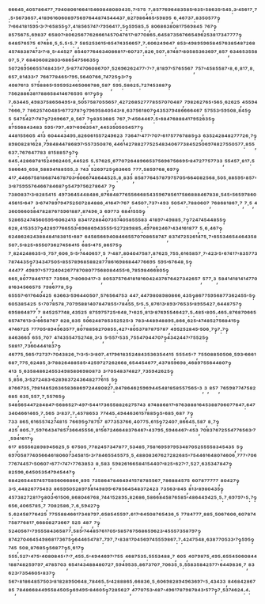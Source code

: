 ⁶⁶⁶⁴⁵·⁴⁰⁵⁷⁸⁶⁴⁷⁷·⁷⁹⁴⁰⁸⁰⁶¹⁶⁶⁴¹⁵⁴⁶⁰⁸⁴⁸⁰⁸⁰⁴³⁵:⁷′⁵⁷⁵,⁷:⁸⁵⁷⁷⁶⁹⁶⁴⁸³⁵⁸⁵′⁶³⁵'⁵⁸⁶³⁵′⁵⁴⁵:³′⁴⁵⁶¹⁷·⁷:⁵'⁵⁶⁷³⁶⁵⁷:⁴¹⁸⁹⁶¹⁶⁰⁶⁰⁸⁹⁷⁵⁶⁹⁷⁶⁴⁴⁸⁷⁴⁵⁴⁴⁴³⁷·⁸²⁷⁹⁸⁶⁴⁶⁵′⁵⁹⁸⁹⁵,⁶·⁴⁶⁷³⁷:⁸³⁵⁰⁵⁷⁷‽⁷′⁶⁶⁴¹⁸¹⁵⁹⁵′³′⁷′⁶⁵⁸⁵⁵‽⁷:⁴¹⁸⁵⁶⁵⁷⁴⁷′⁷⁹⁵⁶⁴¹⁷:⁵‽⁵⁹⁵⁸⁵:⁵,⁸⁰⁶⁸⁶³⁸⁰⁸¹⁷⁵⁶⁹⁸⁴⁵,⁷⁶⁷‽⁸⁵⁷⁵⁶⁷⁵:⁶⁹⁸³⁷,⁶⁵⁸⁰⁷′⁸⁰⁶²⁵⁶⁷⁷⁶²⁶⁶⁶¹⁴⁵⁷⁰⁴⁷⁶¹⁷′⁸⁷⁷⁰⁸⁶⁵:⁶⁴⁵⁸⁷³⁵⁶⁷⁶⁶⁵⁴⁹⁶²⁵³⁸¹⁷³⁴⁷⁷⁷⁷‽⁶⁴⁸⁵⁷⁶⁵⁷⁵,⁶⁷⁴⁸⁶·⁵·⁵:⁵'⁵:⁷,⁵⁸⁵²⁵³⁶¹⁵′⁶⁵⁴⁷⁴³⁵⁶⁶⁵⁷·⁷:⁶⁰⁶²⁴⁹⁶⁴⁷,⁸⁵³′⁴⁹⁸⁹⁵⁹⁶⁵⁸⁴⁵⁷⁶³⁸⁵⁴⁸⁷²⁶⁸⁴⁵⁷⁴⁸³⁸⁷⁴⁷³′⁷′⁸·⁵'⁴⁴⁵²⁷,⁸⁵⁴⁰⁷⁷⁶⁴⁶³⁴⁰⁸⁶⁸¹⁷'⁶⁰⁷³⁷:⁸²⁶·⁵⁰⁷:⁸⁷⁴⁸⁷′⁸⁰⁵⁸⁵³⁶³⁶⁹⁷·⁸⁵⁷,⁶³⁴⁶⁵³⁵⁵⁸⁰⁷·⁵·⁷,⁶⁸⁴⁰⁶⁰⁸²⁸⁰³′⁶⁸⁶⁵⁴⁷⁵⁶⁶³⁵‽⁵⁰⁷²⁶⁹⁵⁶⁶⁵⁵⁷⁴⁸⁴³⁵′⁷·⁵′⁸⁷⁷⁴⁷⁰⁶⁰⁸⁶⁷⁰⁷·⁵²⁶⁹⁶²⁶²⁴⁷⁷'⁷'⁷·⁸¹⁸⁹⁷′⁵⁷⁶⁵⁵⁶⁷,⁷⁵⁷'⁴⁵⁸⁵⁵⁸⁷'⁸·⁶·⁸¹⁷·⁸·⁶⁵⁷·⁸¹⁴³³′⁷,⁷⁶⁶⁷⁷⁸⁴⁶⁵′⁷⁹⁵:⁵⁶⁴⁰⁷⁶⁶·⁷⁴⁷²⁵‽³′⁷‽⁴⁰⁸⁷⁶¹³,⁵⁷⁵⁸⁸⁶⁵′⁵⁹⁵⁹⁵²⁴⁶⁵⁰⁶⁶⁷⁸⁶·⁵⁸⁷,⁵⁹⁵:⁵⁸⁶²⁵:⁷²⁷⁴⁵³⁸⁸⁷‽⁷⁵⁶²⁸⁸⁶³⁸¹⁷⁸⁸⁶⁵⁸⁴¹⁴⁶⁷⁶⁵⁹⁵,⁶¹⁷‽⁵‽⁷:⁶³⁴⁴⁵·⁴⁹⁸³⁷⁵⁸⁶⁵⁶⁴⁹⁵'⁸·⁵⁰⁵⁷⁵⁸⁷⁰⁵⁵⁶⁵⁷·⁴²⁷²⁶⁸⁵²⁷⁷⁷⁸⁵⁵⁷⁰⁷⁰⁴⁸⁷,⁷⁹⁸²⁶²⁷⁶⁵'⁵⁶⁵·⁶²⁶²⁵,⁴⁵⁵⁹⁴⁷⁶⁶⁶·⁷,⁷⁸⁶²⁵⁷⁴⁰⁴⁸⁵′⁶⁷⁷²⁷⁸⁷‽⁷⁹⁶⁹⁵⁸⁴⁰⁵⁴³′⁸·⁶³⁷⁵⁶¹⁸⁰⁷‽⁴³⁵³⁷⁹⁴⁸⁶⁶⁶⁶⁴⁶⁷,⁵⁷⁵⁵³′⁵⁹⁵⁰⁸·⁸⁴⁵‽⁵,⁵⁴⁷⁵⁴²⁷′⁷⁴⁷‽⁷²⁶⁹⁶⁶⁷·⁸·⁵⁶⁷,⁷‽⁸³⁵³⁶⁸⁵,⁷⁶⁷·⁷′⁴⁵⁶⁴⁴⁶⁷:⁵'⁶⁸⁴⁷⁶⁸⁸⁸⁴¹⁷⁹⁵²⁶³⁵‽⁸⁷⁵⁵⁶⁸⁴³⁴⁸³,⁵⁹⁵'⁷⁹⁷:⁴⁹⁷′⁶⁹⁶³⁵⁴⁷·⁴⁴⁵³⁵⁰⁵⁰⁵⁴⁵⁷⁷‽⁴⁴⁸¹⁵⁵⁶⁰⁵,⁴¹³,⁶⁰⁴⁴⁴³⁴⁹⁵:⁸²⁶⁰⁶¹⁵⁵⁷²⁴⁹⁶²³,⁷³⁶⁴⁷′⁴⁷⁷′⁷⁰⁷'⁶¹⁷⁵⁷⁷⁶⁷⁸⁸⁵‽³,⁶³⁵²⁴²⁸⁴⁸²⁷⁷⁷²⁶·⁷‽⁸⁹⁸⁰⁸²⁸¹⁶²⁸·⁷⁹⁸⁴⁸⁴⁴⁷⁸⁶⁸⁹⁷′⁵⁵⁷³⁵⁰⁸⁷⁶·⁴⁴⁶¹⁴²⁷⁸⁸²⁷⁷⁵²⁵⁴⁸³⁴⁰⁶⁷⁷³⁸⁴⁵²⁵⁰⁶⁹⁷⁴⁸²⁷⁵⁵⁰⁵⁷⁷:⁸⁵⁵,⁶³⁷:⁷⁶⁷⁶⁴⁷⁷⁸³,⁸¹⁵⁸⁸⁵⁷‽⁷‽⁶⁴⁵:⁴²⁸⁶⁸⁷⁸¹⁵²⁴⁹⁶²⁴⁰⁵·⁴⁴⁵²⁵,⁵:⁵⁷⁶²⁵·⁶⁷⁷⁰⁷²⁶⁴⁸⁹⁶⁶⁵³⁷⁵⁶⁹⁶⁷⁵⁶⁶⁹⁵′⁸⁴⁷²⁷⁷⁵⁷⁷³³,⁵⁵⁴⁵⁷·⁸¹⁷:⁵⁵⁸⁶⁶⁴⁵·⁶⁵⁸·⁵⁸⁸⁹⁴¹⁸⁸⁵⁵⁵:³,⁷⁴³,⁵²⁶⁹⁷²⁵‽⁶³⁶⁶⁵,⁷⁷⁷:⁵⁸⁵⁹⁷⁶⁸·⁶⁹⁷‽⁴¹⁷·⁴⁴⁶⁶⁷⁵⁸¹⁸⁶⁸⁷⁴⁶⁷⁸⁷⁰³′⁶⁰⁶⁶⁷⁴⁸⁶⁴⁴⁵²⁵:⁸·⁸³⁵,⁸⁵⁸⁷⁷⁶⁴⁵⁷⁸⁷⁹⁷⁵⁷⁰⁵′⁶⁶⁴⁰⁸²⁵⁶⁸·⁵⁰⁵·⁸⁸⁵⁹⁵'⁸⁵⁷'³′⁸⁷⁵⁹⁵⁵⁷⁶⁴⁶⁶⁷⁸⁴⁶⁸⁷‽⁵⁴⁷⁹⁷⁵⁶²⁷⁸⁶⁴⁷,⁷‽⁷³⁸⁰⁸³⁷′³′⁸²⁸⁵⁴¹⁵,⁴⁹⁷³⁶⁴⁵⁴⁴⁸⁴⁸⁶·⁸⁷⁶⁸⁴⁸⁷⁷⁶⁵⁵⁶⁶⁶⁸⁵⁴³⁵⁹⁶⁷⁸⁵⁶¹⁷⁵⁸⁶⁸⁸⁸⁴⁶⁷⁸³⁸·⁵⁴⁵'⁵⁶⁵⁹⁷⁸⁶⁰⁴⁵⁶¹⁵′⁶⁴⁷,³′⁶⁷⁴⁷⁸⁹⁷⁹⁴⁷⁵²⁵⁰⁷²⁸⁴⁸⁸⁶·⁴¹⁶⁴⁷′⁷⁶⁷,⁵⁴⁵⁰⁷:⁷³⁷'⁴⁹³,⁵⁰⁵⁴⁷:⁷⁸⁸⁰⁶⁰⁷,⁷⁶⁸⁶⁸¹⁸⁶⁷·⁷,⁷·⁵,⁴³⁶⁰⁵⁶⁶⁰⁵⁸⁴⁷⁸²⁸⁷⁶⁷⁵⁹⁶¹⁸⁸⁷:⁸⁷⁴⁹⁶·³,⁶⁹⁷⁷³,⁶⁸⁴¹⁵⁵⁵‽⁵²⁸⁶⁵²⁴⁷⁴⁵⁶⁰⁵⁹⁵′⁶⁰⁶²⁴¹³,⁸³⁴¹⁷²⁸⁸⁴⁰⁷³⁵⁷⁴⁰⁵⁸⁵⁵⁵⁸³,⁴¹⁸⁹⁷'⁴⁹⁸⁸⁵·⁷‽⁷²⁴⁷⁴⁵⁴⁴⁸⁵⁵‽⁶²⁸·⁴¹⁵³⁵³⁷‽⁴²⁸⁹⁷⁷⁶⁶⁵⁵³′⁶⁹⁶⁸⁶⁹⁴³⁵⁵⁵′⁵²⁷²⁸⁹⁸⁸⁵:⁴⁹⁷⁸⁶²⁴⁶⁷′⁴³⁴¹⁶¹⁸⁷⁷,⁵·⁶·⁴⁶⁷‽⁶²⁴⁸⁶²⁶²⁴³⁸⁸⁴⁸⁴¹⁸³⁸¹⁵'⁶⁸⁷,⁶⁴⁵⁸⁵⁶⁶⁹⁴⁰⁸⁴⁶⁶⁵⁵⁷⁰⁷⁰⁸⁶⁵⁸⁷⁴⁷,⁸³⁷⁴⁷²⁵²⁶¹⁴⁷⁵·⁷'⁶⁵⁵³⁴⁶⁵⁴⁴⁶⁴³⁵⁸⁵⁰⁷:⁵′⁸²⁵'⁶⁵⁵⁰⁷³⁶²⁷⁴⁵⁶⁴¹⁵,⁶⁸⁵′⁴⁷⁵·⁸⁶⁵⁷⁵‽⁷·⁸²⁴²⁴⁸⁶³⁵'⁵·⁷⁵⁷·⁶⁰⁶·⁵'⁵′⁷⁴⁴⁰⁶⁵⁷·⁵,⁷′⁴⁸⁷:⁸⁰⁴⁰⁴⁷⁵⁸⁷:⁸⁷⁶²⁵·⁷⁵⁵:⁶¹⁶⁵⁸⁵⁷·⁷'⁴²³′⁵'⁶⁷⁴¹⁷'⁸³⁵⁷⁷³⁷⁸⁷⁴⁴³⁵‽⁷³⁴³⁴⁷⁵⁰⁵'⁸⁵⁵⁷⁸⁹⁶⁸⁵⁸⁸²⁸⁷⁷⁸⁶¹⁶⁹⁸⁶⁸⁴⁴⁷⁷⁶⁶⁹⁵,⁵⁹⁵′⁶⁷⁶⁴⁸·⁵‽⁴⁴⁴⁷⁷,⁴⁹⁸⁹⁷'⁵⁷⁷²⁴⁰⁴²⁶⁷⁷⁸⁷⁰⁸⁰⁷⁷⁵⁶⁸⁰⁸⁴⁴⁵⁵′⁶·⁷⁸⁵⁹⁸⁴⁶⁶⁸⁰⁵‽⁶⁶⁵·⁸⁰⁷⁷⁸⁴⁶¹⁷⁵⁷,⁷³⁵⁶⁶·⁷′⁸⁰⁶⁰⁴¹⁷'³,⁸⁰⁵³⁷⁵⁷⁶⁴¹⁸¹⁸¹⁶⁰⁴²⁴³⁷⁶⁷⁶⁴²⁷³⁴²⁶⁵⁷,⁵⁷⁷·³,⁵⁸⁴¹⁴¹⁸¹⁴¹⁴⁷⁷⁰⁸¹⁶³⁴⁵⁶⁶⁵⁷⁵,⁷⁹⁸⁶⁷⁷⁸·⁵‽⁶⁵⁵⁵⁷′⁶¹⁷⁶⁴⁰⁴²⁵,⁶³⁶⁶³′⁵⁹⁶⁴⁴⁰⁵⁰⁷·⁵⁷⁶⁵⁶⁴⁷⁵³,⁴⁴⁷·⁴⁴⁷⁹⁸⁰⁸⁹⁸⁰⁸⁶⁶·⁴³⁵‽⁸⁶⁷⁷⁵⁹⁵⁶⁸⁷⁷³⁶²⁴⁵⁵'⁵‽⁶⁰⁵³⁸⁵⁴²⁵,⁵'⁷⁰⁷⁸⁵⁷⁸·⁷⁰⁷⁹⁵⁸⁸¹⁴⁰⁷⁸⁴⁷⁸⁵⁵'⁷⁸⁴⁵⁵·⁵′⁵:⁵·⁸⁷⁶¹³′⁸⁹³′⁷⁶⁵³⁵′⁸⁹⁵⁵⁴²⁷·⁶⁴⁴⁸⁷⁵⁷‽⁶⁹⁵⁸⁶⁴⁸⁷⁷,⁷,⁸⁴⁵²⁵⁷⁷⁴⁸·⁴³⁵²⁵,⁸⁷⁵⁹⁷⁵⁷²⁵′⁶⁴⁸·⁷'⁶²⁵·⁸¹³′⁸⁷⁴⁹⁵⁵⁴⁶⁴²⁷:⁵:⁴⁸⁵'⁸⁰⁵:⁴⁶⁵:⁸⁷⁶⁸⁷⁰⁶⁶⁵⁶⁵⁷⁴⁷⁶¹³′³′⁶⁶⁵⁸⁷⁶⁷,⁸²⁸·⁸³⁵,⁵⁰⁶²⁴⁸⁷⁸⁵³⁵²⁵²⁵′³,⁷⁸³′⁴⁴⁸⁹⁴⁸⁸⁹⁵:⁸⁶⁶·⁶²⁵′⁴⁷⁴⁸⁵²⁷⁵⁶⁸⁴¹⁵‽⁴⁷⁴⁶⁷²⁵,⁷⁷⁷⁰⁵′⁸⁹⁴⁵⁶³⁵⁷⁷·⁸⁰⁷⁸⁸⁵⁶²⁷⁰⁸⁵⁵:⁴²⁷'⁸⁰⁵³⁷⁸⁷⁸⁷⁵⁷⁸⁷,⁴⁹⁵²⁵²⁸⁴⁵′⁵⁰⁶·⁷‽⁷:⁷‽⁸⁴⁶³⁶⁶⁵,⁶⁵⁵·⁷⁰⁷,⁴⁷⁴³⁵⁵⁴⁷⁵²⁷⁴⁸·³′³,⁵′⁵⁵⁷′⁵³⁵·⁷⁵⁵⁴⁷⁰⁴⁴⁷⁰⁷‽⁴³⁴²⁴⁴⁷′⁷⁵⁵²⁵‽⁵⁸⁸¹⁷·⁷³⁶⁰⁴⁴⁴¹⁸³⁷‽⁴⁶⁷⁷⁵·⁵⁶⁵′⁷²⁷³⁷'⁷⁰⁴³⁸²⁶·⁷′³′⁵'³′⁸⁰⁷:⁴¹⁷⁹⁶¹⁸³⁵²⁴⁸⁴³⁵³⁶³⁵⁴⁴¹⁵,⁵⁵⁵⁴⁵'⁷,⁷⁵⁵⁰⁸⁸⁵⁰⁵⁰⁶·⁵⁹³′⁶⁶⁶¹⁶⁸⁷·⁷⁷⁵·⁶²⁴⁸⁵·³′⁷⁸⁸²⁶⁴⁸⁸⁵⁸⁵′⁴²⁵⁹⁷²⁷²⁶²⁶⁶⁸·⁶⁵⁴⁴⁵⁴⁶⁷⁷·⁴³⁷⁸⁵⁹⁶⁹⁸·⁴⁶⁸⁹⁷⁵⁵⁶⁴⁴⁸⁰⁷‽⁴¹³,⁵·⁶³⁵⁸⁴⁸⁶²⁴⁵⁵³⁴⁹⁸⁵⁸⁰⁶⁹⁸⁰⁸⁷³,³′⁷⁰⁵⁴⁸³⁷⁴⁸²⁷·⁷³⁵⁹⁴²⁶²⁵‽⁵·⁸⁵⁶·³′⁵²⁷²⁴⁸³′⁶²⁸⁹⁸³⁷²⁴³⁶⁴⁸²⁷⁷⁶¹⁵,⁵‽⁸⁷⁶⁶⁷³⁵·⁷⁹⁸¹⁴⁸⁵²⁶³⁶⁵⁸³⁶⁸⁶⁹⁷²⁴⁴⁸⁰⁸²⁷:⁸⁴⁷⁸⁶⁴⁶²⁵⁹⁶⁹⁴⁴⁵⁴⁸¹⁸⁵⁸⁵⁵⁷⁵⁶⁵'³,³,⁸⁵⁷,⁷⁶⁵⁹⁸⁷⁷⁴⁷⁵⁸²⁶⁸⁵,⁶³⁵·⁵⁵⁷·⁷·⁵⁵⁷⁶⁵‽⁵⁴⁸⁵⁶⁵⁴⁴⁷²⁸⁴⁸⁴⁷′⁵⁶⁸⁶⁵²⁷′⁴⁹⁷′⁵⁴⁴¹⁷³⁶⁵⁵⁸⁸²⁶²⁷⁵⁷⁴³,⁸⁷⁴⁸⁸⁶⁸¹⁷′⁶⁷⁶³⁸⁸⁸¹⁶⁴⁵³⁸⁸⁷⁰⁶⁰⁷⁷⁶⁴⁷:⁶⁴⁷³⁴⁰⁴⁶⁶¹⁴⁶⁵·⁷:⁵⁶⁵,³′⁸³⁷:⁷:⁴⁵⁷⁸⁶⁵³,⁷⁷⁴⁴⁵:⁴⁹⁴⁴⁶³⁶¹⁵⁷⁸⁸⁵‽⁵'⁶⁸⁵·⁶⁸⁷,⁷‽⁷³³,⁸⁶⁵·⁶¹⁶⁵⁵⁷⁴²⁷⁴⁸¹⁵,⁷⁶⁶⁹⁵‽⁷⁸⁷⁵⁷,⁸⁷⁷³⁵³⁷⁶⁶·⁴⁰⁷⁷⁵:⁶¹⁵‽⁷²⁴⁰⁷·⁸⁶⁶⁴⁵:⁵⁸⁷,⁸·⁷‽⁴²⁵,⁸⁰⁵:⁷·⁵⁹⁷⁶⁴³⁴⁷⁸⁵⁷³⁶⁶⁴⁵⁵⁵⁶·⁸¹⁵⁶⁷²⁴⁶⁶⁴⁸³⁷⁶⁴⁶⁷'⁴³⁷⁹⁵·⁵⁹⁴⁶⁴⁶⁷'⁴⁵³,⁷⁰⁸³⁷⁶⁷²⁵⁵⁴⁷⁷⁶⁵⁶³′⁷·⁵⁹⁴¹⁶¹⁷‽⁶¹⁷,⁸⁵⁵⁵⁶²⁸⁹⁸⁹⁴⁵⁶²⁵·⁵,⁶⁷⁵⁰⁵·⁷⁷⁸²⁴⁵⁷³⁴⁷⁸⁷⁷·⁵³⁴⁸⁵·⁷⁵⁸¹⁶⁹⁵⁹⁷⁹⁵³⁴⁸⁷⁰⁵²⁵⁵⁵⁵⁸³⁴⁵⁴³⁵,⁵‽⁶⁹⁷⁰⁵⁸⁷⁷⁴⁰⁵⁶⁶⁴⁶¹⁸⁰⁶⁰⁷³⁴⁵⁸¹⁵'³′⁷⁸⁴⁶⁵⁵⁴⁵⁵⁷⁵·⁵·⁴⁸⁸⁰⁸³⁶⁷⁶²⁷²⁸²⁶⁸⁵'⁷⁵⁴⁴⁶¹⁶⁴⁸⁰⁷⁴⁶⁰⁶·⁷⁷⁷'⁷⁰⁶⁷⁷⁶⁷⁴⁴⁵⁷'⁵⁰⁶⁰⁷'⁶⁷⁷'⁷⁴⁷'⁷⁷⁶³⁸⁵³,⁸·⁵⁸³,⁵⁹⁸²⁶¹⁶⁶⁵⁸⁴¹⁵⁴⁴⁰⁷′⁸²⁵'⁶²⁷′⁷·⁵²⁷·⁶³⁵³⁴⁷⁸⁴⁷‽⁸²⁵⁹⁶·⁶⁴⁵⁰⁵³⁵⁴⁷⁹⁴⁵⁴⁴⁷‽⁶⁸⁴²⁶⁵⁴⁴⁵⁷⁴⁵⁷⁵⁸⁵⁶⁰⁶⁶⁸⁶⁶·⁸⁹⁵,⁷³⁵⁸⁶⁴⁷⁸⁴⁶⁴⁹⁴¹⁵⁷⁸⁷⁸⁵⁵⁶⁷·⁷⁸⁶⁸⁸⁴⁵⁷⁵,⁶⁰⁷⁸⁷⁷⁷⁷⁷,⁸⁰⁴²⁷‽³′⁵·⁴⁴⁸²⁶⁷⁷⁵⁴⁹³,⁸⁶⁵⁹⁵⁰⁵²⁸⁹⁷⁵⁸¹⁴⁹⁸⁹⁵′⁶⁷⁸⁵⁶⁴⁵⁴⁸³⁷²⁴²³,⁷³⁵⁶³′⁸⁴⁵,⁸¹³′⁸⁹⁸⁰⁴³⁵‽⁴⁵⁷³⁸²⁷²⁸¹⁷‽⁸⁰³′⁶¹⁵⁰⁶·⁸⁶⁸⁰⁴⁶⁷⁶⁸·⁷⁴⁴¹⁵²⁸⁹⁵:⁸²⁶⁸⁶·⁵⁸⁶⁶⁸⁴⁵⁸⁷⁶⁵⁸⁵'⁴⁸⁶⁴⁴⁹⁴²⁵·⁵:⁷·⁶⁹⁷⁹⁷'⁵:⁷‽⁶⁵⁶·⁴⁰⁶⁵⁷⁸⁵·⁷,⁷⁰⁸²⁵⁸⁶·⁷:⁶·⁵⁹⁴²⁷‽⁵:⁶²⁴⁵⁸⁷⁷⁶⁴²⁵,⁷⁷⁵⁵⁸⁸⁴⁶⁶¹⁷³⁴⁸⁷⁹⁷:⁶⁵⁸⁵⁴⁵⁵⁹⁷:⁶¹⁷′⁶⁴⁵⁰⁸⁷⁶⁵⁴³⁶·⁵,⁷⁷⁸⁴⁷⁷⁷·⁸⁸⁵·⁵⁰⁶⁷⁶⁰⁶·⁶⁰⁷⁸⁷⁴⁷⁵⁸⁷⁷⁶⁸¹⁷·⁶⁶⁸⁰⁸²⁷³⁶⁶⁷,⁵²⁵,⁴⁸⁷,⁷‽⁵²⁴⁰⁵⁶⁷'⁷⁹⁵⁵⁵⁸⁴³⁶⁵⁸⁷⁷:⁵⁸⁵′⁷⁴⁴⁸⁵⁷⁶¹⁷⁰⁵′⁵⁸⁵⁷⁶⁷⁵⁶⁸⁶⁵⁹⁶²³′⁴⁵⁵⁵⁷³⁵⁸⁷⁹⁷‽⁸⁷⁴²⁷⁰⁴⁶⁴⁵⁴⁹⁸⁶⁸¹⁷³⁶⁷⁵‽⁶⁴⁴⁶⁵⁴⁷⁸⁷:⁷⁹⁷·⁷'⁸³⁸¹⁷⁰⁴⁵⁶⁹⁷⁴⁵⁵⁵⁹⁸⁶⁷:⁷:⁴²⁴⁷⁵⁴⁸·⁶³⁸⁷⁷⁰⁵³³′⁷‽⁵⁹⁵‽⁷⁴⁵,⁵⁰⁸·⁸⁷⁶⁸⁵‽⁵⁶⁸⁷⁷‽⁵·⁶¹⁷‽⁵⁵⁵:⁵²⁷'⁴⁷⁵'⁴⁰⁸⁰⁸⁴⁵'⁷′⁷·⁴⁵⁵:⁵'⁴⁹⁴⁴⁶⁹⁷′⁷⁵⁵,⁴⁶⁸⁷⁵³⁵:⁵⁵⁵³⁴⁸⁸·⁷,⁶⁰⁵,⁴⁰⁷⁹⁸⁷⁵·⁴⁹⁵:⁶⁵⁵⁴⁵⁰⁶⁰⁸⁴⁴¹⁸⁸⁷⁴⁸²⁵⁹⁷⁹⁷·⁴⁷⁸⁵⁷⁰³,⁶⁵⁴¹⁴³⁴⁸⁸⁴⁸⁰⁷²⁷·⁵⁹⁴⁹⁵³⁵:⁸⁶⁷³⁷⁰⁷·⁷⁰⁶³⁵·⁵:⁵⁵⁸³⁵⁸⁴²⁵⁷⁷'⁶⁴⁴⁹⁸³⁶·⁷,⁸³⁶²³′⁷³⁵⁴⁶⁰⁵'⁸³⁷‽⁵⁶⁷'⁸¹⁸⁶⁴⁸⁵⁷⁵⁰³′⁸¹⁸²⁸⁹⁵⁰⁶⁴⁸·⁷⁸⁴⁶⁵:⁵′⁴²⁸⁸⁸⁶⁵:⁶⁶⁸³⁶·⁵·⁶⁰⁶⁹⁸²⁸⁹⁴⁹⁶³⁶⁹⁷'⁵·⁴³⁴³³,⁸⁴⁶⁸⁴²⁸⁶⁷⁸⁵,⁷⁸⁴⁸⁶⁶⁸⁴⁴⁹⁵⁵⁸⁴⁵⁰⁵‽⁶⁹⁴⁹⁵′⁸⁴⁶⁰⁵‽⁷²⁸⁵⁶²⁷,⁴⁷⁷⁰⁷⁵³′⁴⁸⁷'⁴⁹⁶¹⁷⁸⁷⁹⁸⁷⁸⁴³′⁵⁷⁷‽⁷·⁵³⁷⁴⁶²⁴:⁴:
